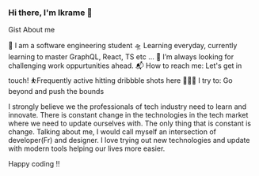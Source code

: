 ### Hi there, I'm Ikrame 👋

Gist About me

🎤 I am a software engineering student 
🛸 Learning everyday, currently learning to master GraphQL, React, TS etc ...
🌋 I’m always looking for challenging work oppurtunities ahead.
📬 How to reach me: Let's get in touch!
⛹️‍Frequently active hitting dribbble shots here
🧗🏾‍♀️ I try to: Go beyond and push the bounds


I strongly believe we the professionals of tech industry need to learn and innovate.
There is constant change in the technologies in the tech market where we need to update ourselves with. The only thing that is constant is change. Talking about me, I would call myself an intersection of developer(Fr) and designer. I love trying out new technologies and update with modern tools helping our lives more easier.

Happy coding !!
